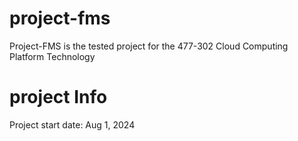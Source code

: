 # project-fms
Project-FMS is the tested project for the 477-302 Cloud Computing Platform Technology

# project Info
Project start date: Aug 1, 2024
